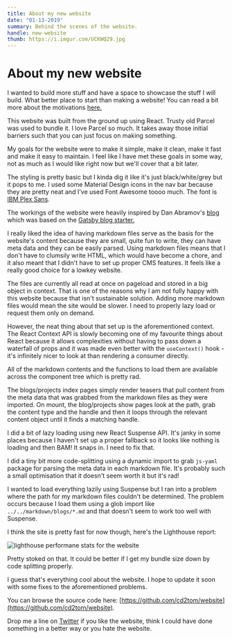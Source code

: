 ```yaml
---
title: About my new website
date: "01-13-2019"
summary: Behind the scenes of the website.
handle: new-website
thumb: https://i.imgur.com/UCKWQ29.jpg
---
```


# About my new website

I wanted to build more stuff and have a space to showcase the stuff I will build. What better place to start than making a website! You can read a bit more about the motivations [here.](/blogs/new-website)

This website was built from the ground up using React. Trusty old Parcel was used to bundle it. I love Parcel so much. It takes away those initial barriers such that you can just focus on making something.

My goals for the website were to make it simple, make it clean, make it fast and make it easy to maintain. I feel like I have met these goals in some way, not as much as I would like right now but we'll cover that a bit later.

The styling is pretty basic but I kinda dig it like it's just black/white/grey but it pops to me. I used some Material Design icons in the nav bar because they are pretty neat and I've used Font Awesome toooo much. The font is [IBM Plex Sans](https://fonts.google.com/specimen/IBM+Plex+Sans).

The workings of the website were heavily inspired by Dan Abramov's [blog](https://overreacted.io/) which was based on the [Gatsby blog starter.](https://github.com/gatsbyjs/gatsby-starter-blog)

I really liked the idea of having markdown files serve as the basis for the website's content because they are small, quite fun to write, they can have meta data and they can be easily parsed. Using markdown files means that I don't have to clumsily write HTML, which would have become a chore, and it also meant that I didn't have to set up proper CMS features. It feels like a really good choice for a lowkey website.

The files are currently all read at once on pageload and stored in a big object in context. That is one of the reasons why I am not fully happy with this website because that isn't sustainable solution. Adding more markdown files would mean the site would be slower. I need to properly lazy load or request them only on demand.

However, the neat thing about that set up is the aforementioned context. The React Context API is slowly becoming one of my favourite things about React because it allows complexities without having to pass down a waterfall of props and it was made even better with the `useContext()` hook - it's infinitely nicer to look at than rendering a consumer directly.

All of the markdown contents and the functions to load them are available across the component tree which is pretty rad.

The blogs/projects index pages simply render teasers that pull content from the meta data that was grabbed from the markdown files as they were imported. On mount, the blog/projects show pages look at the path, grab the content type and the handle and then it loops through the relevant content object until it finds a matching handle.

I did a bit of lazy loading using new React Suspense API. It's janky in some places because I haven't set up a proper fallback so it looks like nothing is loading and then BAM! It snaps in. I need to fix that.

I did a tiny bit more code-splitting using a dynamic import to grab `js-yaml` package for parsing the meta data in each markdown file. It's probably such a small optimisation that it doesn't seem worth it but it's rad!

I wanted to load everything lazily using Suspense but I ran into a problem where the path for my markdown files couldn't be determined. The problem occurs because I load them using a glob import like `../../markdown/blogs/*.md` and that doesn't seem to work too well with Suspense.

I think the site is pretty fast for now though, here's the Lighthouse report:

![lighthouse performane stats for the website](https://i.imgur.com/KaL9XKL.jpg)

Pretty stoked on that. It could be better if I get my bundle size down by code splitting properly.

I guess that's everything cool about the website. I hope to update it soon with some fixes to the aforementioned problems.

You can browse the source code here: [https://github.com/cd2tom/website](https://github.com/cd2tom/website).

Drop me a line on [Twitter](https://twitter.com/tomjfinney) if you like the website, think I could have done something in a better way or you hate the website.
